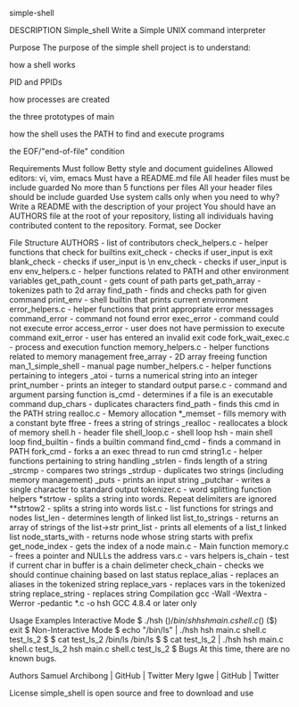 simple-shell

DESCRIPTION
Simple_shell Write a Simple UNIX command interpreter

Purpose
The purpose of the simple shell project is to understand:



how a shell works

PID and PPIDs

how processes are created

the three prototypes of main

how the shell uses the PATH to find and execute programs

the EOF/"end-of-file" condition

Requirements
Must follow Betty style and document guidelines
Allowed editors: vi, vim, emacs
Must have a README.md file
All header files must be include guarded
No more than 5 functions per files
All your header files should be include guarded
Use system calls only when you need to why?
Write a README with the description of your project
You should have an AUTHORS file at the root of your repository, listing all individuals having contributed content to the repository. Format, see Docker

File Structure
AUTHORS - list of contributors
check_helpers.c - helper functions that check for builtins
exit_check - checks if user_input is exit
blank_check - checks if user_input is \n
env_check - checks if user_input is env
env_helpers.c - helper functions related to PATH and other environment variables
get_path_count - gets count of path parts
get_path_array - tokenizes path to 2d array
find_path - finds and checks path for given command
print_env - shell builtin that prints current environment
error_helpers.c - helper functions that print appropriate error messages
command_error - command not found error
exec_error - command could not execute error
access_error - user does not have permission to execute command
exit_error - user has entered an invalid exit code
fork_wait_exec.c - process and execution function
memory_helpers.c - helper functions related to memory management
free_array - 2D array freeing function
man_1_simple_shell - manual page
number_helpers.c - helper functions pertaining to integers
_atoi - turns a numerical string into an integer
print_number - prints an integer to standard output
parse.c - command and argument parsing function
is_cmd - determines if a file is an executable command
dup_chars - duplicates characters
find_path - finds this cmd in the PATH string
realloc.c - Memory allocation
*_memset - fills memory with a constant byte
ffree - frees a string of strings
_realloc - reallocates a block of memory
shell.h - header file
shell_loop.c - shell loop
hsh - main shell loop
find_builtin - finds a builtin command
find_cmd - finds a command in PATH
fork_cmd - forks a an exec thread to run cmd
string1.c - helper functions pertaining to string handling
_strlen - finds length of a string
_strcmp - compares two strings
_strdup - duplicates two strings (including memory management)
_puts - prints an input string
_putchar - writes a single character to standard output
tokenizer.c - word splitting function helpers
*strtow - splits a string into words. Repeat delimiters are ignored
**strtow2 - splits a string into words
list.c - list functions for strings and nodes
list_len - determines length of linked list
list_to_strings - returns an array of strings of the list->str
print_list - prints all elements of a list_t linked list
node_starts_with - returns node whose string starts with prefix
get_node_index - gets the index of a node
main.c - Main function
memory.c - frees a pointer and NULLs the address
vars.c - vars helpers
is_chain - test if current char in buffer is a chain delimeter
check_chain - checks we should continue chaining based on last status
replace_alias - replaces an aliases in the tokenized string
replace_vars - replaces vars in the tokenized string
replace_string - replaces string
Compilation
gcc -Wall -Wextra -Werror -pedantic *.c -o hsh GCC 4.8.4 or later only

Usage Examples
Interactive Mode
$ ./hsh
($) /bin/sh
hsh main.c shell.c 
($)
($) exit
$
Non-Interactive Mode
$ echo "/bin/ls" | ./hsh
hsh main.c shell.c test_ls_2
$
$ cat test_ls_2
/bin/ls
/bin/ls
$
$ cat test_ls_2 | ./hsh
hsh main.c shell.c test_ls_2
hsh main.c shell.c test_ls_2
$
Bugs
At this time, there are no known bugs.

Authors
Samuel Archibong | GitHub | Twitter Mery Igwe | GitHub | Twitter

License
simple_shell is open source and free to download and use

